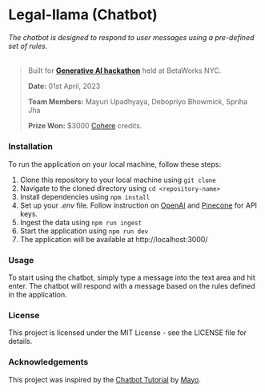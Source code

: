 # Legal-llama (Chatbot)
###### The chatbot is designed to respond to user messages using a pre-defined set of rules.

> Built for [**Generative AI hackathon**](https://hacknyc.co/) held at BetaWorks NYC.
> 
> **Date:** 01st April, 2023
> 
> **Team Members:** Mayuri Upadhyaya, Debopriyo Bhowmick, Spriha Jha
> 
> **Prize Won:** $3000 [Cohere](https://cohere.ai/) credits.

### Installation
To run the application on your local machine, follow these steps:

1. Clone this repository to your local machine using `git clone`
2. Navigate to the cloned directory using `cd <repository-name>`
3. Install dependencies using `npm install`
4. Set up your *.env* file. Follow instruction on [OpenAI](https://platform.openai.com/account/api-keys) and [Pinecone](https://www.pinecone.io/) for API keys. 
5. Ingest the data using `npm run ingest`
6. Start the application using `npm run dev`
7. The application will be available at http://localhost:3000/                                           

### Usage
To start using the chatbot, simply type a message into the text area and hit enter. The chatbot will respond with a message based on the rules defined in the application.

### License
This project is licensed under the MIT License - see the LICENSE file for details.

### Acknowledgements
This project was inspired by the [Chatbot Tutorial](https://github.com/mayooear/gpt4-pdf-chatbot-langchain) by [Mayo](https://github.com/mayooear).